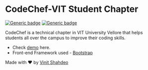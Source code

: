 # CodeChef-VIT Student Chapter

[![Generic badge](https://img.shields.io/badge/codechef-vit-teal.svg)](https://www.facebook.com/codechefvituniversity/) [![Generic badge](https://img.shields.io/badge/official-website-blue.svg)](https://vinitshahdeo.github.io/CodeChefVIT/)

CodeChef is a technical chapter in VIT University Vellore that helps students all over the campus to improve their coding skills.

- Check [demo](https://vinitshahdeo.github.io/CodeChefVIT/) here.
- Front-end Framework used - [Bootstrap](https://getbootstrap.com/)

Made with <span class="heart">❤</span> by [Vinit Shahdeo](https://www.linkedin.com/in/vinitshahdeo/)